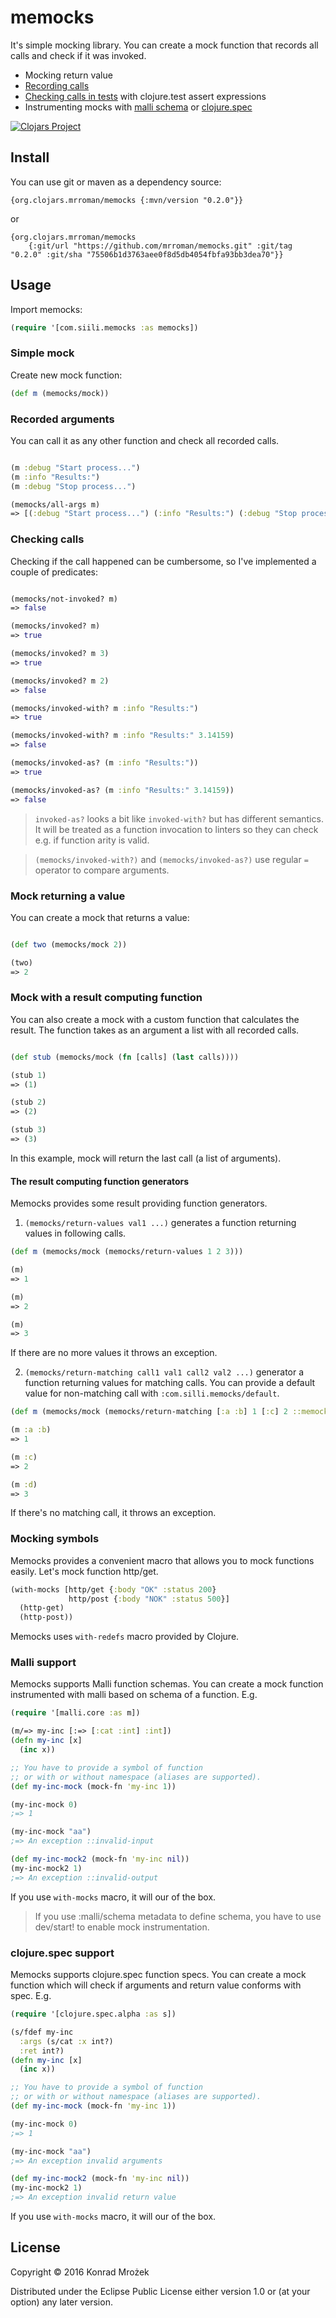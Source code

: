 # memocks 

It's simple mocking library. You can create a mock function that records all calls and check if it was invoked.

- Mocking return value
- [Recording calls](#recording-calls)
- [Checking calls in tests](#checking-calls) with clojure.test assert expressions
- Instrumenting mocks with [malli schema](#malli-support) or [clojure.spec](#clojurespec-support)

[![Clojars Project](https://img.shields.io/clojars/v/org.clojars.mrroman/memocks.svg?include_prereleases)](https://clojars.org/org.clojars.mrroman/memocks)

## Install

You can use git or maven as a dependency source:

```
{org.clojars.mrroman/memocks {:mvn/version "0.2.0"}}
```

or

```
{org.clojars.mrroman/memocks 
    {:git/url "https://github.com/mrroman/memocks.git" :git/tag "0.2.0" :git/sha "75506b1d3763aee0f8d5db4054fbfa93bb3dea70"}}
```

## Usage

Import memocks:

```clj
(require '[com.siili.memocks :as memocks])
```

### Simple mock

Create new mock function:

```clj
(def m (memocks/mock))
```

### Recorded arguments

You can call it as any other function and check all recorded calls.

```clj

(m :debug "Start process...")
(m :info "Results:")
(m :debug "Stop process...")

(memocks/all-args m)
=> [(:debug "Start process...") (:info "Results:") (:debug "Stop process...")]
```

### Checking calls 

Checking if the call happened can be cumbersome, so I've implemented a couple of predicates:

```clj

(memocks/not-invoked? m)
=> false

(memocks/invoked? m)
=> true

(memocks/invoked? m 3)
=> true

(memocks/invoked? m 2)
=> false

(memocks/invoked-with? m :info "Results:")
=> true

(memocks/invoked-with? m :info "Results:" 3.14159)
=> false

(memocks/invoked-as? (m :info "Results:"))
=> true

(memocks/invoked-as? (m :info "Results:" 3.14159))
=> false
```

> `invoked-as?` looks a bit like `invoked-with?` but has different semantics.
> It will be treated as a function invocation to linters so they can check e.g. if function arity is valid.

> `(memocks/invoked-with?)` and `(memocks/invoked-as?)` use regular `=` operator to compare arguments.

### Mock returning a value

You can create a mock that returns a value:

```clj

(def two (memocks/mock 2))

(two)
=> 2
```

### Mock with a result computing function

You can also create a mock with a custom function that calculates the result.
The function takes as an argument a list with all recorded calls.

```clj

(def stub (memocks/mock (fn [calls] (last calls))))

(stub 1)
=> (1)

(stub 2)
=> (2)

(stub 3)
=> (3)
```

In this example, mock will return the last call (a list of arguments).

#### The result computing function generators

Memocks provides some result providing function generators.

1. `(memocks/return-values val1 ...)` generates a function returning values in following calls.

```clj
(def m (memocks/mock (memocks/return-values 1 2 3)))

(m)
=> 1

(m)
=> 2

(m)
=> 3
```

If there are no more values it throws an exception.

2. `(memocks/return-matching call1 val1 call2 val2 ...)` generator a function returning values 
for matching calls. You can provide a default value for non-matching call with `:com.silli.memocks/default`.

```clj
(def m (memocks/mock (memocks/return-matching [:a :b] 1 [:c] 2 ::memocks/default 3)))

(m :a :b)
=> 1

(m :c)
=> 2

(m :d)
=> 3
```

If there's no matching call, it throws an exception.

### Mocking symbols

Memocks provides a convenient macro that allows you to mock functions easily.
Let's mock function http/get.

```clj
(with-mocks [http/get {:body "OK" :status 200}
             http/post {:body "NOK" :status 500}]
  (http-get)
  (http-post))
```

Memocks uses `with-redefs` macro provided by Clojure.

### Malli support

Memocks supports Malli function schemas. You can create a mock function instrumented
with malli based on schema of a function. E.g.

```clj
(require '[malli.core :as m])

(m/=> my-inc [:=> [:cat :int] :int])
(defn my-inc [x]
  (inc x))

;; You have to provide a symbol of function 
;; or with or without namespace (aliases are supported).
(def my-inc-mock (mock-fn 'my-inc 1))

(my-inc-mock 0)
;=> 1

(my-inc-mock "aa")
;=> An exception ::invalid-input

(def my-inc-mock2 (mock-fn 'my-inc nil))
(my-inc-mock2 1)
;=> An exception ::invalid-output
```

If you use `with-mocks` macro, it will our of the box.

> If you use :malli/schema metadata to define schema, you have to use dev/start!
> to enable mock instrumentation.

### clojure.spec support

Memocks supports clojure.spec function specs. You can create a mock function 
which will check if arguments and return value conforms with spec. E.g.

```clj
(require '[clojure.spec.alpha :as s])

(s/fdef my-inc
  :args (s/cat :x int?)
  :ret int?)
(defn my-inc [x]
  (inc x))

;; You have to provide a symbol of function 
;; or with or without namespace (aliases are supported).
(def my-inc-mock (mock-fn 'my-inc 1))

(my-inc-mock 0)
;=> 1

(my-inc-mock "aa")
;=> An exception invalid arguments

(def my-inc-mock2 (mock-fn 'my-inc nil))
(my-inc-mock2 1)
;=> An exception invalid return value
```

If you use `with-mocks` macro, it will our of the box.

## License

Copyright © 2016 Konrad Mrożek

Distributed under the Eclipse Public License either version 1.0 or (at your option) any later version.

